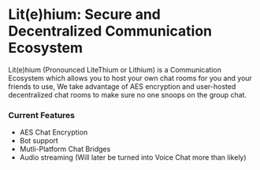 # Lit(e)hium: Secure and Decentralized Communication Ecosystem

Lit(e)hium (Pronounced LiteThium or Lithium) is a Communication Ecosystem which allows you to host your own chat rooms for you and your friends to use, We take advantage of AES encryption and user-hosted decentralized chat rooms to make sure no one snoops on the group chat.

### Current Features
- AES Chat Encryption
- Bot support
- Mutli-Platform Chat Bridges
- Audio streaming (Will later be turned into Voice Chat more than likely)
